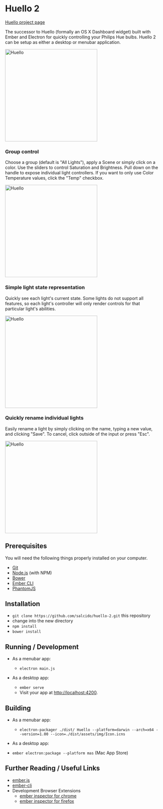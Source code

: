 # Huello 2

[Huello project page](https://salcido.github.io/huello-2/)

The successor to Huello (formally an OS X Dashboard widget) built with Ember and Electron for quickly controlling your Philips Hue bulbs. Huello 2 can be setup as either a desktop or menubar application.

<img src="https://dl.dropboxusercontent.com/u/22745901/huello-2/Huello.png" alt="Huello" style="width: 300px;" />

### Group control

Choose a group (default is "All Lights"), apply a Scene or simply click on a color. Use the sliders to control Saturation and Brightness. Pull down on the handle to expose individual light controllers. If you want to only use Color Temperature values, click the "Temp" checkbox.

<img src="https://dl.dropboxusercontent.com/u/22745901/huello-2/huello-small.png" alt="Huello" style="width: 300px;" />

### Simple light state representation

Quickly see each light's current state. Some lights do not support all features, so each light's controller will only render controls for that particular light's abilities.

<img src="https://dl.dropboxusercontent.com/u/22745901/huello-2/off-state.png" alt="Huello" style="width: 300px;" />

### Quickly rename individual lights

Easily rename a light by simply clicking on the name, typing a new value, and clicking "Save". To cancel, click outside of the input or press "Esc".

<img src="https://dl.dropboxusercontent.com/u/22745901/huello-2/rename.png" alt="Huello" style="width: 300px;" />

## Prerequisites

You will need the following things properly installed on your computer.

* [Git](http://git-scm.com/)
* [Node.js](http://nodejs.org/) (with NPM)
* [Bower](http://bower.io/)
* [Ember CLI](http://www.ember-cli.com/)
* [PhantomJS](http://phantomjs.org/)

## Installation

* `git clone https://github.com/salcido/huello-2.git` this repository
* change into the new directory
* `npm install`
* `bower install`

## Running / Development

* As a menubar app:
  * `electron main.js`

* As a desktop app:
  * `ember serve`
  * Visit your app at [http://localhost:4200](http://localhost:4200).


## Building
* As a menubar app:
  * `electron-packager ./dist/ Huello --platform=darwin --arch=x64 --version=1.00 --icon=./dist/assets/img/Icon.icns`

* As a desktop app:
 * `ember electron:package --platform mas` (Mac App Store)

## Further Reading / Useful Links

* [ember.js](http://emberjs.com/)
* [ember-cli](http://www.ember-cli.com/)
* Development Browser Extensions
  * [ember inspector for chrome](https://chrome.google.com/webstore/detail/ember-inspector/bmdblncegkenkacieihfhpjfppoconhi)
  * [ember inspector for firefox](https://addons.mozilla.org/en-US/firefox/addon/ember-inspector/)
